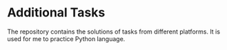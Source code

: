 # Additional Tasks

The repository contains the solutions of tasks from different platforms.
It is used for me to practice Python language.


